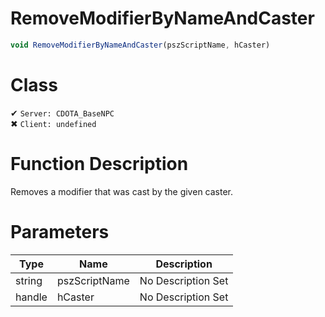 # RemoveModifierByNameAndCaster
```js	
void RemoveModifierByNameAndCaster(pszScriptName, hCaster)
```
# Class
✔ `Server: CDOTA_BaseNPC`  
✖ `Client: undefined`  

# Function Description
Removes a modifier that was cast by the given caster.
# Parameters
Type|Name|Description
--|--|--
string|pszScriptName|No Description Set
handle|hCaster|No Description Set
